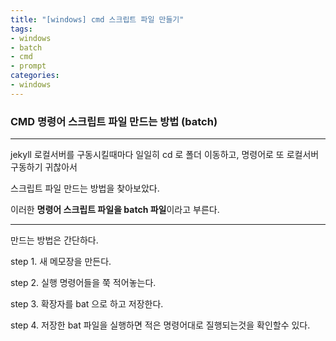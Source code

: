 ```yaml
---
title: "[windows] cmd 스크립트 파일 만들기"
tags:
- windows
- batch
- cmd
- prompt
categories:
- windows
---
```


### CMD 명령어 스크립트 파일 만드는 방법 (batch)
-----------------------------------------


jekyll 로컬서버를 구동시킬때마다 일일히 cd 로 폴더 이동하고, 명령어로 또 로컬서버 구동하기 귀찮아서

스크립트 파일 만드는 방법을 찾아보았다.

이러한 **명령어 스크립트 파일을 batch 파일**이라고 부른다.



------------------------------------------

만드는 방법은 간단하다.

step 1. 새 메모장을 만든다.

step 2. 실행 명령어들을 쭉 적어놓는다.

step 3. 확장자를 bat 으로 하고 저장한다.

step 4. 저장한 bat 파일을 실행하면 적은 명령어대로 질행되는것을 확인할수 있다.
